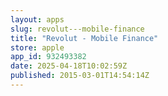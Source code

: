 ```yaml
---
layout: apps
slug: revolut---mobile-finance
title: "Revolut - Mobile Finance"
store: apple
app_id: 932493382
date: 2025-04-18T10:02:59Z
published: 2015-03-01T14:54:14Z
---
```

